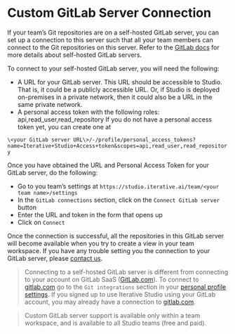 # Custom GitLab Server Connection

If your team’s Git repositories are on a self-hosted GitLab server, you can set
up a connection to this server such that all your team members can connect to
the Git repositories on this server. Refer to the
[GitLab docs](https://about.gitlab.com/install/) for more details about
self-hosted GitLab servers.

To connect to your self-hosted GitLab server, you will need the following:

- A URL for your GitLab server. This URL should be accessible to Studio. That
  is, it could be a publicly accessible URL. Or, if Studio is deployed
  on-premises in a private network, then it could also be a URL in the same
  private network.
- A personal access token with the following roles:
  api,read_user,read_repository If you do not have a personal access token yet,
  you can create one at

`\<your GitLab server URL\>/-/profile/personal_access_tokens?name=Iterative+Studio+Access+token&scopes=api,read_user,read_repository`

Once you have obtained the URL and Personal Access Token for your GitLab server,
do the following:

- Go to you team’s settings at
  `https://studio.iterative.ai/team/<your team name>/settings`
- In the `GitLab connections` section, click on the `Connect GitLab server`
  button
- Enter the URL and token in the form that opens up
- Click on `Connect`

Once the connection is successful, all the repositories in this GitLab server
will become available when you try to create a view in your team workspace. If
you have any trouble setting you the connection to your GitLab server, please
[contact us](https://dvc.org/doc/studio/troubleshooting#support).

> Connecting to a self-hosted GitLab server is different from connecting to your
> account on GitLab SaaS ([GitLab.com](http://gitlab.com/)). To connect to
> [gitlab.com](http://gitlab.com/) go to the `Git integrations` section in your
> [personal profile settings](https://studio.iterative.ai/user/_/profile). If
> you signed up to use Iterative Studio using your GitLab account, you may
> already have a connection to [gitlab.com](http://gitlab.com/).

> Custom GitLab server support is available only within a team workspace, and is
> available to all Studio teams (free and paid).
